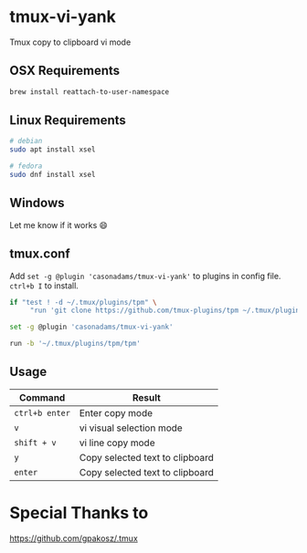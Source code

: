 # tmux-vi-yank
Tmux copy to clipboard vi mode

## OSX Requirements

```bash
brew install reattach-to-user-namespace
```

## Linux Requirements

```bash
# debian
sudo apt install xsel

# fedora
sudo dnf install xsel
```

## Windows
Let me know if it works :smile:

## tmux.conf
Add `set -g @plugin 'casonadams/tmux-vi-yank'` to plugins in config file.  `ctrl+b I` to install.

```bash
if "test ! -d ~/.tmux/plugins/tpm" \
     "run 'git clone https://github.com/tmux-plugins/tpm ~/.tmux/plugins/tpm && ~/.tmux/plugins/tpm/bin/install_plugins'"

set -g @plugin 'casonadams/tmux-vi-yank'

run -b '~/.tmux/plugins/tpm/tpm'
```

## Usage
|Command|Result|
|-------|------|
|`ctrl+b enter`|Enter copy mode|
|`v`|vi visual selection mode|
|`shift + v`| vi line copy mode|
|`y`|Copy selected text to clipboard|
|`enter`|Copy selected text to clipboard|

# Special Thanks to
https://github.com/gpakosz/.tmux
